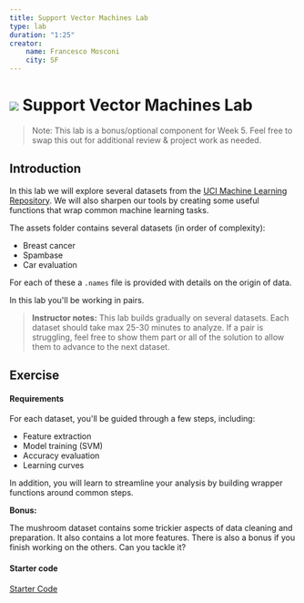 ```yaml
---
title: Support Vector Machines Lab
type: lab
duration: "1:25"
creator:
    name: Francesco Mosconi
    city: SF
---
```


# ![](https://ga-dash.s3.amazonaws.com/production/assets/logo-9f88ae6c9c3871690e33280fcf557f33.png) Support Vector Machines Lab

> Note: This lab is a bonus/optional component for Week 5. Feel free to swap this out for additional review & project work as needed.

## Introduction

In this lab we will explore several datasets from the [UCI Machine Learning Repository](http://archive.ics.uci.edu/ml/datasets.html).
We will also sharpen our tools by creating some useful functions that wrap common machine learning tasks.

The assets folder contains several datasets (in order of complexity):

- Breast cancer
- Spambase
- Car evaluation

For each of these a `.names` file is provided with details on the origin of data.

In this lab you'll be working in pairs.

> **Instructor notes:**
This lab builds gradually on several datasets. Each dataset should take max 25-30 minutes to analyze. If a pair is struggling, feel free to show them part or all of the solution to allow them to advance to the next dataset.

## Exercise

#### Requirements

For each dataset, you'll be guided through a few steps, including:
- Feature extraction
- Model training (SVM)
- Accuracy evaluation
- Learning curves

In addition, you will learn to streamline your analysis by building wrapper functions around common steps.

**Bonus:**

The mushroom dataset contains some trickier aspects of data cleaning and preparation. It also contains a lot more features. There is also a bonus if you finish working on the others. Can you tackle it?

#### Starter code

[Starter Code](code/starter-code/starter-code-5_2.ipynb)

